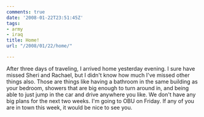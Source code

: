 ```yaml
---
comments: true
date: '2008-01-22T23:51:45Z'
tags:
- army
- iraq
title: Home!
url: "/2008/01/22/home/"

---
```

<p>After three days of traveling, I arrived home yesterday evening. I sure have missed Sheri and Rachael, but I didn't know how much I've missed other things also. Those are things like having a bathroom in the same building as your bedroom, showers that are big enough to turn around in, and being able to just jump in the car and drive anywhere you like. We don't have any big plans for the next two weeks. I'm going to OBU on Friday. If any of you are in town this week, it would be nice to see you. </p>
